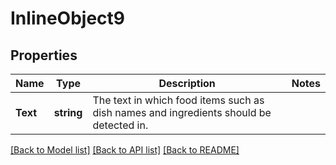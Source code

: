 # InlineObject9

## Properties

Name | Type | Description | Notes
------------ | ------------- | ------------- | -------------
**Text** | **string** | The text in which food items such as dish names and ingredients should be detected in. | 

[[Back to Model list]](../README.md#documentation-for-models) [[Back to API list]](../README.md#documentation-for-api-endpoints) [[Back to README]](../README.md)


